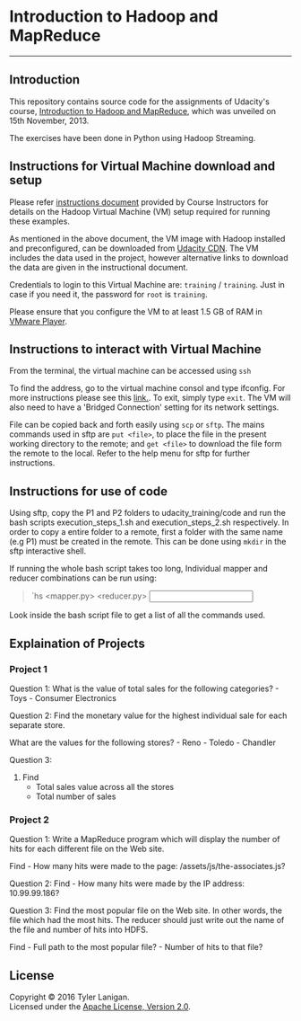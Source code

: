 # Introduction to Hadoop and MapReduce
----------

## Introduction
This repository contains source code for the assignments of Udacity's course, [Introduction to Hadoop and MapReduce](https://www.udacity.com/course/ud617), which was unveiled on 15th November, 2013.

The exercises have been done in Python using Hadoop Streaming.

## Instructions for Virtual Machine download and setup
Please refer [instructions document](https://docs.google.com/document/d/1v0zGBZ6EHap-Smsr3x3sGGpDW-54m82kDpPKC2M6uiY/pub) provided by Course Instructors for details on the Hadoop Virtual Machine (VM) setup required for running these examples.

As mentioned in the above document, the VM image with Hadoop installed and preconfigured, can be downloaded from [Udacity CDN](http://content.udacity-data.com/courses/ud617/Cloudera-Udacity-Training-VM-4.1.1.c.zip). The VM includes the data used in the project, however alternative links to download the data are given in the instructional document.

Credentials to login to this Virtual Machine are: `training` / `training`. Just in case if you need it, the password for `root` is `training`.

Please ensure that you configure the VM to at least 1.5 GB of RAM in [VMware Player](https://my.vmware.com/web/vmware/free#desktop_end_user_computing/vmware_player/6_0).


## Instructions to interact with Virtual Machine

From the terminal, the virtual machine can be accessed using `ssh`

To find the address, go to the virtual machine consol and type ifconfig. For more instructions please see this [link.](https://docs.google.com/document/d/1MZ_rNxJhR4HCU1qJ2-w7xlk2MTHVqa9lnl_uj-zRkzk/pub). To exit, simply type `exit`. The VM will also need to have a 'Bridged Connection' setting for its network settings.

File can be copied back and forth easily using `scp` or `sftp`. The mains commands used in sftp are `put <file>`, to place the file in the present working directory to the remote; and `get <file>` to download the file form the remote to the local. Refer to the help menu for sftp for further instructions.

## Instructions for use of code

Using sftp, copy the P1 and P2 folders to udacity_training/code and run the bash scripts execution_steps_1.sh and execution_steps_2.sh respectively. In order to copy a entire folder to a remote, first a folder with the same name (e.g P1) must be created in the remote. This can be done using `mkdir` in the sftp interactive shell.

If running the whole bash script takes too long, Individual mapper and reducer combinations can be run using:

>`hs <mapper.py> <reducer.py> <input folder> <output folder>

Look inside the bash script file to get a list of all the commands used.


## Explaination of Projects

### Project 1

Question 1: 
What is the value of total sales for the following categories?
	- Toys
	- Consumer Electronics

Question 2:
Find the monetary value for the highest individual sale for each separate store.

What are the values for the following stores?
	- Reno
	- Toledo
	- Chandler

Question 3:
1. Find
	- Total sales value across all the stores
	- Total number of sales

### Project 2

Question 1:
Write a MapReduce program which will display the number of hits for each different file on the Web site.

Find
	- How many hits were made to the page: /assets/js/the-associates.js?

Question 2:
Find
	- How many hits were made by the IP address: 10.99.99.186?

Question 3:
Find the most popular file on the Web site. In other words, the file which had the most hits. The reducer should just write out the name of the file and number of hits into HDFS.

Find
	- Full path to the most popular file?
	- Number of hits to that file?




## License
Copyright &copy; 2016 Tyler Lanigan.<br>
Licensed under the [Apache License, Version 2.0](http://www.apache.org/licenses/LICENSE-2.0).